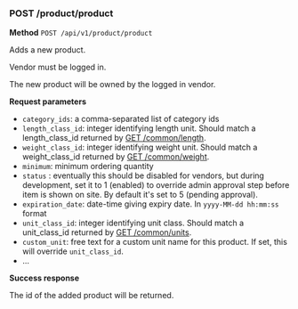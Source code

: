 ### POST /product/product ###

**Method** `POST /api/v1/product/product`

Adds a new product.

Vendor must be logged in.

The new product will be owned by the logged in vendor.

**Request parameters**

* `category_ids`: a comma-separated list of category ids
* `length_class_id`: integer identifying length unit. Should match a length_class_id returned by [GET /common/length](get_common_length.md).
* `weight_class_id`: integer identifying weight unit. Should match a weight_class_id returned by [GET /common/weight](get_common_weight.md).
* `minimum`: minimum ordering quantity
* `status` : eventually this should be disabled for vendors, but during development, set it to 1 (enabled) to override admin approval step before item is shown on site. By default it's set to 5 (pending approval).
* `expiration_date`: date-time giving expiry date. In `yyyy-MM-dd hh:mm:ss` format
* `unit_class_id`: integer identifying unit class. Should match a unit_class_id returned by [GET /common/units](get_common_units.md).
* `custom_unit`: free text for a custom unit name for this product. If set, this will override `unit_class_id`.
* ...

**Success response**

The id of the added product will be returned.
